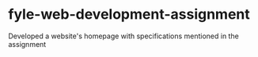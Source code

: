 # fyle-web-development-assignment

Developed a website's homepage with specifications mentioned in the assignment
